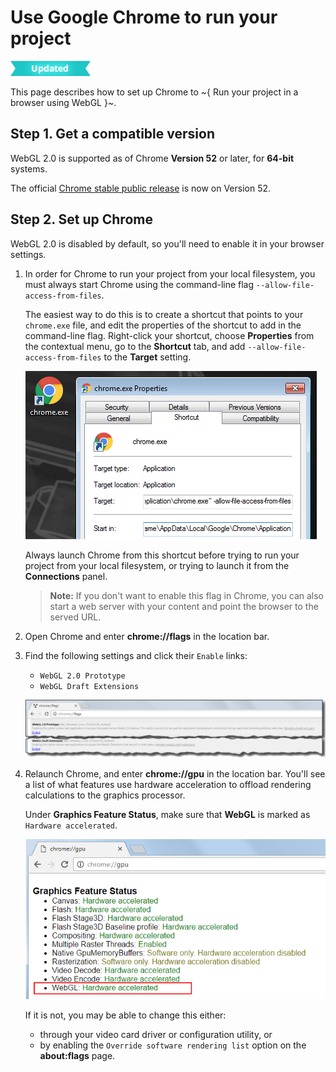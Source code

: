 # Use Google Chrome to run your project

[![UPDATED](../../images/updated.png "What else is new in v1.5?")](../../release_notes/readme_1.5.html)

This page describes how to set up Chrome to ~{ Run your project in a browser using WebGL }~.

## Step 1. Get a compatible version

WebGL 2.0 is supported as of Chrome **Version 52** or later, for **64-bit** systems.

The official [Chrome stable public release](https://www.google.com/chrome/browser/?platform=win64) is now on Version 52.

## Step 2. Set up Chrome

WebGL 2.0 is disabled by default, so you'll need to enable it in your browser settings.

1.	In order for Chrome to run your project from your local filesystem, you must always start Chrome using the command-line flag `--allow-file-access-from-files`.

	The easiest way to do this is to create a shortcut that points to your `chrome.exe` file, and edit the properties of the shortcut to add in the command-line flag. Right-click your shortcut, choose **Properties** from the contextual menu, go to the **Shortcut** tab, and add `--allow-file-access-from-files` to the **Target** setting.

	![](../../images/experimental_webgl_chrome_shortcut.png)

	Always launch Chrome from this shortcut before trying to run your project from your local filesystem, or trying to launch it from the **Connections** panel.

	> **Note:** If you don't want to enable this flag in Chrome, you can also start a web server with your content and point the browser to the served URL.

1.	Open Chrome and enter **chrome://flags** in the location bar.

1.	Find the following settings and click their `Enable` links:

	-	`WebGL 2.0 Prototype`
	-	`WebGL Draft Extensions`

	![Chrome flags](../../images/experimental_webgl_chrome_flags.png)

1.	Relaunch Chrome, and enter **chrome://gpu** in the location bar. You'll see a list of what features use hardware acceleration to offload rendering calculations to the graphics processor.

	Under **Graphics Feature Status**, make sure that **WebGL** is marked as `Hardware accelerated`.

	![Chrome hardware acceleration](../../images/experimental_webgl_chrome_gpu.png)

	If it is not, you may be able to change this either:

	-	through your video card driver or configuration utility, or
	-	by enabling the `Override software rendering list` option on the **about:flags** page.
